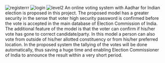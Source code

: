 ![registerrr](https://github.com/mohamedali3521/evote/assets/123059063/5bcdad79-233e-4ba6-8dd1-899f44e3ff0a)
![login](https://github.com/mohamedali3521/evote/assets/123059063/bd53ed67-5589-43af-bdf7-074332ca630a)
![level2](https://github.com/mohamedali3521/evote/assets/123059063/e6ea344e-1902-4309-9ff9-1ee20e55197c)
An online voting system with Aadhar for Indian election is proposed in this project. The 
proposed model has a greater security in the sense that voter high security password is 
confirmed before the vote is accepted in the main database of Election Commission of India. 
The additional feature of the model is that the voter can confirm if his/her vote has gone to 
correct candidate/party. In this model a person can also vote from outside of his/her allotted 
constituency or from his/her preferred location. In the proposed system the tallying of the votes 
will be done automatically, thus saving a huge time and enabling Election Commissioner of 
India to announce the result within a very short period.
